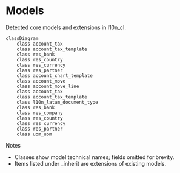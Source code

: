 # Models

Detected core models and extensions in l10n_cl.

```mermaid
classDiagram
    class account_tax
    class account_tax_template
    class res_bank
    class res_country
    class res_currency
    class res_partner
    class account_chart_template
    class account_move
    class account_move_line
    class account_tax
    class account_tax_template
    class l10n_latam_document_type
    class res_bank
    class res_company
    class res_country
    class res_currency
    class res_partner
    class uom_uom
```

Notes
- Classes show model technical names; fields omitted for brevity.
- Items listed under _inherit are extensions of existing models.
